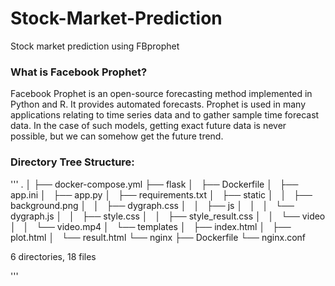 # Stock-Market-Prediction
Stock market prediction using FBprophet

<h3>What is Facebook Prophet?</h3>

Facebook Prophet is an open-source forecasting method implemented in Python and R. It provides automated forecasts. Prophet is used in many applications relating to time series data and to gather sample time forecast data. In the case of such models, getting exact future data is never possible, but we can somehow get the future trend.

<h3>Directory Tree Structure: </h3>

'''
.
│
├── docker-compose.yml
├── flask
│   ├── Dockerfile
│   ├── app.ini
│   ├── app.py
│   ├── requirements.txt
│   ├── static
│   │   ├── background.png
│   │   ├── dygraph.css
│   │   ├── js
│   │   │   └── dygraph.js
│   │   ├── style.css
│   │   ├── style_result.css
│   │   └── video
│   │       └── video.mp4
│   └── templates
│       ├── index.html
│       ├── plot.html
│       └── result.html
└── nginx
    ├── Dockerfile
    └── nginx.conf

6 directories, 18 files

'''
